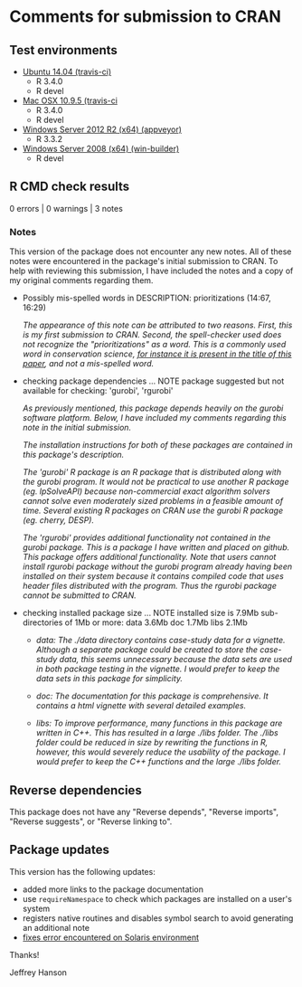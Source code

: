 Comments for submission to CRAN 
===============================

## Test environments
* [Ubuntu 14.04 (travis-ci)](https://travis-ci.org/jeffreyhanson/raptr/builds)
  + R 3.4.0
  + R devel
* [Mac OSX 10.9.5 (travis-ci](https://travis-ci.org/jeffreyhanson/raptr/builds)
  + R 3.4.0
  + R devel
* [Windows Server 2012 R2 (x64) (appveyor)](https://ci.appveyor.com/project/jeffreyhanson/raptr)
  + R 3.3.2 
* [Windows Server 2008 (x64) (win-builder)](https://win-builder.r-project.org/)
  + R devel

## R CMD check results

0 errors | 0 warnings | 3 notes

### Notes

This version of the package does not encounter any new notes. All of these notes were encountered in the package's initial submission to CRAN. To help with reviewing this submission, I have included the notes and a copy of my original comments regarding them.


* Possibly mis-spelled words in DESCRIPTION:
    prioritizations (14:67, 16:29)
    
  _The appearance of this note can be attributed to two reasons. First, this is my first submission to CRAN. Second, the spell-checker used does not recognize the "prioritizations" as a word. This is a commonly used word in conservation science, [for instance it is present in the title of this paper](http://onlinelibrary.wiley.com/doi/10.1111/acv.12222/full), and not a mis-spelled word._
  
* checking package dependencies ... NOTE
  package suggested but not available for checking: 'gurobi', 'rgurobi'
  
  _As previously mentioned, this package depends heavily on the gurobi software platform. Below, I have included my comments regarding this note in the initial submission._
  
  _The installation instructions for both of these packages are contained in this package's description._
  
  _The 'gurobi' R package is an R package that is distributed along with the gurobi program. It would not be practical to use another R package (eg. lpSolveAPI) because non-commercial exact algorithm solvers cannot solve even moderately sized problems in a feasible amount of time. Several existing R packages on CRAN use the gurobi R package (eg. cherry, DESP)._
  
  _The 'rgurobi' provides additional functionality not contained in the gurobi package. This is a package I have written and placed on github. This package offers additional functionality. Note that users cannot install rgurobi package without the gurobi program already having been installed on their system because it contains compiled code that uses header files distributed with the program. Thus the rgurobi package cannot be submitted to CRAN._
  
* checking installed package size ... NOTE
  installed size is  7.9Mb
  sub-directories of 1Mb or more:
    data   3.6Mb
    doc    1.7Mb
    libs   2.1Mb

  + _data: The ./data directory contains case-study data for a vignette. Although a separate package could be created to store the case-study data, this
  seems unnecessary because the data sets are used in both package testing in the vignette. I would prefer to keep the data sets in this package for simplicity._
  
  + _doc: The documentation for this package is comprehensive. It contains a html vignette with several detailed examples._
  
  + _libs: To improve performance, many functions in this package are written in C++. This has resulted in a large ./libs folder. The ./libs folder could be reduced
  in size by rewriting the functions in R, however, this would severely reduce the usability of the package. I would prefer to keep the C++ functions and the
  large ./libs folder._

## Reverse dependencies
This package does not have any "Reverse depends", "Reverse imports", "Reverse suggests", or "Reverse linking to". 

## Package updates

This version has the following updates:

* added more links to the package documentation
* use `requireNamespace` to  check which packages are installed on a user's system
* registers native routines and disables symbol search to avoid generating an additional note
* [fixes error encountered on Solaris environment](https://www.r-project.org/nosvn/R.check/r-patched-solaris-sparc/raptr-00check.html)

Thanks!

Jeffrey Hanson

